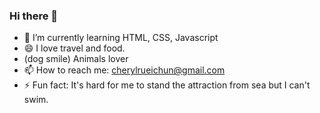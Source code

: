 ### Hi there 👋


- 🌱 I’m currently learning HTML, CSS, Javascript
- 😄 I love travel and food. 
- (dog smile) Animals lover
- 📫 How to reach me: cherylrueichun@gmail.com
- ⚡ Fun fact: It's hard for me to stand the attraction from sea but I can't swim.
